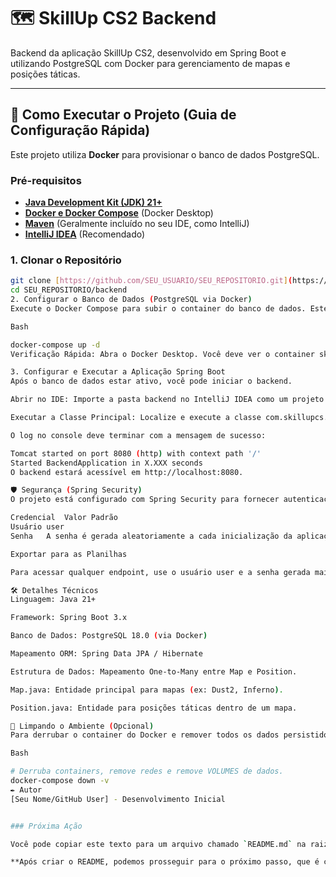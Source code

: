 # 🗺️ SkillUp CS2 Backend

Backend da aplicação SkillUp CS2, desenvolvido em Spring Boot e utilizando PostgreSQL com Docker para gerenciamento de mapas e posições táticas.

---

## 🚀 Como Executar o Projeto (Guia de Configuração Rápida)

Este projeto utiliza **Docker** para provisionar o banco de dados PostgreSQL.

### Pré-requisitos

* [**Java Development Kit (JDK) 21+**](https://www.oracle.com/java/technologies/downloads/)
* [**Docker e Docker Compose**](https://www.docker.com/products/docker-desktop/) (Docker Desktop)
* [**Maven**](https://maven.apache.org/download.cgi) (Geralmente incluído no seu IDE, como IntelliJ)
* [**IntelliJ IDEA**](https://www.jetbrains.com/idea/) (Recomendado)

### 1. Clonar o Repositório

```bash
git clone [https://github.com/SEU_USUARIO/SEU_REPOSITORIO.git](https://github.com/SEU_USUARIO/SEU_REPOSITORIO.git)
cd SEU_REPOSITORIO/backend
2. Configurar o Banco de Dados (PostgreSQL via Docker)
Execute o Docker Compose para subir o container do banco de dados. Este comando irá construir o volume de dados necessário.

Bash

docker-compose up -d
Verificação Rápida: Abra o Docker Desktop. Você deve ver o container skillupcs-postgres rodando na porta 5432.

3. Configurar e Executar a Aplicação Spring Boot
Após o banco de dados estar ativo, você pode iniciar o backend.

Abrir no IDE: Importe a pasta backend no IntelliJ IDEA como um projeto Maven.

Executar a Classe Principal: Localize e execute a classe com.skillupcs.backend.BackendApplication.

O log no console deve terminar com a mensagem de sucesso:

Tomcat started on port 8080 (http) with context path '/'
Started BackendApplication in X.XXX seconds
O backend estará acessível em http://localhost:8080.

🛡️ Segurança (Spring Security)
O projeto está configurado com Spring Security para fornecer autenticação básica.

Credencial	Valor Padrão
Usuário	user
Senha	A senha é gerada aleatoriamente a cada inicialização da aplicação e é exibida no log do console (Ex: Using generated security password: XXXXXXXX-....).

Exportar para as Planilhas

Para acessar qualquer endpoint, use o usuário user e a senha gerada mais recente.

🛠️ Detalhes Técnicos
Linguagem: Java 21+

Framework: Spring Boot 3.x

Banco de Dados: PostgreSQL 18.0 (via Docker)

Mapeamento ORM: Spring Data JPA / Hibernate

Estrutura de Dados: Mapeamento One-to-Many entre Map e Position.

Map.java: Entidade principal para mapas (ex: Dust2, Inferno).

Position.java: Entidade para posições táticas dentro de um mapa.

🛑 Limpando o Ambiente (Opcional)
Para derrubar o container do Docker e remover todos os dados persistidos no volume:

Bash

# Derruba containers, remove redes e remove VOLUMES de dados.
docker-compose down -v
✒️ Autor
[Seu Nome/GitHub User] - Desenvolvimento Inicial


### Próxima Ação

Você pode copiar este texto para um arquivo chamado `README.md` na raiz do seu repositório.

**Após criar o README, podemos prosseguir para o próximo passo, que é criar o `MapController` para começar a testar seus endpoints da API! Gostaria de continuar?**
